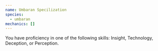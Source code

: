 ```yaml
---
name: Umbaran Specilization
species:
  - umbaran
mechanics: []
---
```

You have proficiency in one of the following skills: Insight, Technology, Deception, or Perception.
